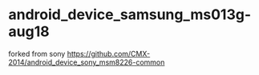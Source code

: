 android_device_samsung_ms013g-aug18
===================================
forked from sony https://github.com/CMX-2014/android_device_sony_msm8226-common
